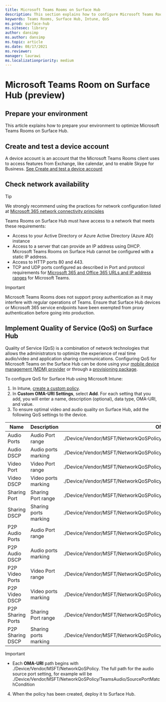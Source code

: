 ```yaml
---
title: Microsoft Teams Rooms on Surface Hub 
description: This section explains how to configure Microsoft Teams Rooms on Surface Hub.
keywords: Teams Rooms, Surface Hub, Intune, QoS
ms.prod: surface-hub
ms.sitesec: library
author: dansimp
ms.author: dansimp
ms.topic: article
ms.date: 08/17/2021
ms.reviewer: 
manager: laurawi
ms.localizationpriority: medium
---
```


# Microsoft Teams Room on Surface Hub (preview)

## Prepare your environment

This article explains how to prepare your environment to optimize Microsoft Teams Rooms on Surface Hub.

## Create and test a device account

A device account is an account that the Microsoft Teams Rooms client uses to access features from Exchange, like calendar, and to enable Skype for Business. [See Create and test a device account](create-and-test-a-device-account-surface-hub.md)

## Check network availability

> [!TIP]
> We strongly recommend using the practices for network configuration listed at
[Microsoft 365 network connectivity principles](https://aka.ms/pnc)

Teams Rooms on Surface Hub must have access to a network that meets these requirements:

- Access to your Active Directory or Azure Active Directory (Azure AD) instance
- Access to a server that can provide an IP address using DHCP. Microsoft Teams Rooms on Surface Hub cannot be configured with a static IP address.
- Access to HTTP ports 80 and 443.
- TCP and UDP ports configured as described in Port and protocol requirements for [Microsoft 365 and Office 365 URLs and IP address ranges](https://support.office.com/article/Office-365-URLs-and-IP-address-ranges-8548a211-3fe7-47cb-abb1-355ea5aa88a2?ui=en-US&rs=en-US&ad=US) for Microsoft Teams.

> [!IMPORTANT]
> Microsoft Teams Rooms does not support proxy authentication as it may interfere with regular operations of Teams. Ensure that Surface Hub devices or Microsoft 365 service endpoints have been exempted from proxy authentication before going into production.

## Implement Quality of Service (QoS) on Surface Hub

Quality of Service (QoS) is a combination of network technologies that allows the administrators to optimize the experience of real time audio/video and application sharing communications.
Configuring QoS for Microsoft Teams on the Surface Hub can be done using your [mobile device management (MDM) provider](manage-settings-with-mdm-for-surface-hub.md) or through a [provisioning package](provisioning-packages-for-surface-hub.md).

To configure QoS for Surface Hub using Microsoft Intune:

1. In Intune, [create a custom policy](/intune/custom-settings-configure).
2. In **Custom OMA-URI Settings**, select **Add**. For each setting that you add, you will enter a name, description (optional), data type, OMA-URI, and value.
3. To ensure optimal video and audio quality on Surface Hub, add the following QoS settings to the device.

| Name              | Description           | OMA-URI                                                                        | Type    | Value       |
| ----------------- | --------------------- | ------------------------------------------------------------------------------ | ------- | ----------- |
| Audio Ports       | Audio Port range      | ./Device/Vendor/MSFT/NetworkQoSPolicy/TeamsAudio/SourcePortMatchCondition      | String  | 3478-3479   |
| Audio DSCP        | Audio ports marking   | ./Device/Vendor/MSFT/NetworkQoSPolicy/TeamsAudio/DSCPAction                    | Integer | 46          |
| Video Port        | Video Port range      | ./Device/Vendor/MSFT/NetworkQoSPolicy/TeamsVideo/SourcePortMatchCondition      | String  | 3480        |
| Video DSCP        | Video ports marking   | ./Device/Vendor/MSFT/NetworkQoSPolicy/TeamsVideo/DSCPAction                    | Integer | 34          |
| Sharing Port      | Sharing Port range    | ./Device/Vendor/MSFT/NetworkQoSPolicy/TeamsSharing/SourcePortMatchCondition    | String  | 3481        |
| Sharing DSCP      | Sharing ports marking | ./Device/Vendor/MSFT/NetworkQoSPolicy/TeamsSharing/DSCPAction                  | Integer | 18          |
| P2P Audio Ports   | Audio Port range      | ./Device/Vendor/MSFT/NetworkQoSPolicy/TeamsP2PAudio/SourcePortMatchCondition   | String  | 50000-50019 |
| P2P Audio DSCP    | Audio ports marking   | ./Device/Vendor/MSFT/NetworkQoSPolicy/TeamsP2PAudio/DSCPAction                 | Integer | 46          |
| P2P Video Ports   | Video Port range      | ./Device/Vendor/MSFT/NetworkQoSPolicy/TeamsP2PVideo/SourcePortMatchCondition   | String  | 50020-50039 |
| P2P Video DSCP    | Video ports marking   | ./Device/Vendor/MSFT/NetworkQoSPolicy/TeamsP2PVideo/DSCPAction                 | Integer | 34          |
| P2P Sharing Ports | Sharing Port range    | ./Device/Vendor/MSFT/NetworkQoSPolicy/TeamsP2PSharing/SourcePortMatchCondition | String  | 50040-50059 |
| P2P Sharing DSCP  | Sharing ports marking | ./Device/Vendor/MSFT/NetworkQoSPolicy/TeamsP2PSharing/DSCPAction               | Integer | 18          |

> [!IMPORTANT]
>
> - Each **OMA-URI** path begins with ./Device/Vendor/MSFT/NetworkQoSPolicy. The full path for the audio source port setting, for example will be ./Device/Vendor/MSFT/NetworkQoSPolicy/TeamsAudio/SourcePortMatchCondition

4. When the policy has been created, deploy it to Surface Hub.
